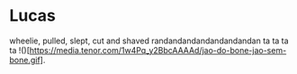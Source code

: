 # Lucas
wheelie, pulled, slept, cut and shaved randandandandandandandan ta ta ta ta
!()[https://media.tenor.com/1w4Pq_y2BbcAAAAd/jao-do-bone-jao-sem-bone.gif].
